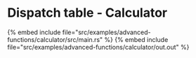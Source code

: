 # Dispatch table - Calculator

{% embed include file="src/examples/advanced-functions/calculator/src/main.rs" %}
{% embed include file="src/examples/advanced-functions/calculator/out.out" %}


